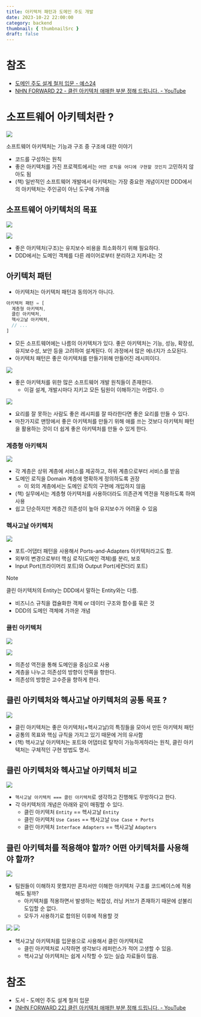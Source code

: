 ```yaml
---
title: 아키텍처 패턴과 도메인 주도 개발
date: 2023-10-22 22:00:00
category: backend
thumbnail: { thumbnailSrc }
draft: false
---
```



# 참조 
- [도메인 주도 설계 철저 입문 - 예스24](https://www.yes24.com/Product/Goods/93384475)
- [NHN FORWARD 22 - 클린 아키텍처 애매한 부분 정해 드립니다. - YouTube](https://www.youtube.com/watch?v=g6Tg6_qpIVc&ab_channel=NHNCloud)



# 소프트웨어 아키텍처란 ?  

![](https://i.imgur.com/UZEaLCQ.png)

소프트웨어 아키텍처는 기능과 구조 중 구조에 대한 이야기 
- 코드를 구성하는 원칙 
- 좋은 아키텍처를 가진 프로젝트에서는 `어떤 로직을 어디에 구현할 것인지` 고민하지 않아도 됨
- (책) 일반적인 소프트웨어 개발에서 아키텍처는 가장 중요한 개념이지만 DDD에서의 아키텍처는 주인공이 아닌 도구에 가까움 

## 소프트웨어 아키텍처의 목표 

![](https://i.imgur.com/3brlr1R.png)

![](https://i.imgur.com/FErkpQg.png)

- 좋은 아키텍처(구조)는 유지보수 비용을 최소화하기 위해 필요하다. 
- DDD에서는 도메인 객체를 다른 레이어로부터 분리하고 지켜내는 것 


## 아키텍처 패턴 

- 아키텍처는 아키텍처 패턴과 동의어가 아니다. 

```ts
아키텍처 패턴 = [
  계층형 아키텍처, 
  클린 아키텍처, 
  헥사고날 아키텍처,
  // ... 
] 
```
- 모든 소프트웨어에는 나름의 아키텍처가 있다. 좋은 아키텍처는 기능, 성능, 확장성, 유지보수성, 보안 등을 고려하여 설계된다. 이 과정에서 많은 에너지가 소모된다. 
- 아키텍처 패턴은 좋은 아키텍처를 만들기위해 만들어진 레시피이다. 


![](https://i.imgur.com/0UOuOdI.png)

- 좋은 아키텍처를 위한 많은 소프트웨어 개발 원칙들이 존재한다. 
  - 이걸 설계, 개발시마다 지키고 모든 팀원이 이해하기는 어렵다. 🙄

![](https://i.imgur.com/HTYontd.png)

- 요리를 잘 못하는 사람도 좋은 레시피를 잘 따라한다면 좋은 요리를 만들 수 있다.  
- 마찬가지로 맨땅에서 좋은 아키텍처를 만들기 위해 애를 쓰는 것보다 아키텍처 패턴을 활용하는 것이 더 쉽게 좋은 아키텍처를 만들 수 있게 한다. 


### 계층형 아키텍처 

![](https://i.imgur.com/M88ggTi.png)

- 각 계층은 상위 계층에 서비스를 제공하고, 하위 계층으로부터 서비스를 받음
- 도메인 로직을 Domain 계층에 명확하게 정의하도록 권장
  - 이 외의 계층에서는 도메인 로직의 구현에 개입하지 않음
- (책) 실무에서는 계층형 아키텍처를 사용하더라도 의존관계 역전을 적용하도록 하여 사용 
- 쉽고 단순하지만 계층간 의존성이 높아 유지보수가 어려울 수 있음 

### 헥사고날 아키텍처 

![](https://i.imgur.com/Syvvc9m.png)

- 포트-어댑터 패턴을 사용해서 Ports-and-Adapters 아키텍처라고도 함. 
- 외부의 변경으로부터 핵심 로직(도메인 객체)를 분리, 보호 
- Input Port(프라이머리 포트)와 Output Port(세컨더리 포트)

> [!note]
> 클린 아키텍처의 Entity는 DDD에서 말하는 Entity와는 다름.
> - 비즈니스 규칙을 캡슐화한 객체 or 데이터 구조와 함수를 묶은 것 
> - DDD의 도메인 객체에 가까운 개념 

### 클린 아키텍처 

![](https://i.imgur.com/fbRhy0s.png)

![](https://i.imgur.com/7EC6dc2.png)

- 의존성 역전을 통해 도메인을 중심으로 사용 
- 계층을 나누고 의존성의 방향이 안쪽을 향한다. 
- 의존성의 방향은 고수준을 향하게 한다. 





## 클린 아키텍처와 헥사고날 아키텍처의 공통 목표 ?

![](https://i.imgur.com/zFTSTk3.png)

- 클린 아키텍처는 좋은 아키텍처(+헥사고날)의 특징들을 모아서 만든 아키텍처 패턴 
- 공통의 목표와 핵심 규칙을 가지고 있기 때문에 거의 유사함 
- (책) 헥사고날 아키텍처는 포트와 어댑터로 탈착이 가능하게하라는 원칙, 클린 아키텍처는 구체적인 구현 방법도 명시. 

## 클린 아키텍처와 헥사고날 아키텍처 비교 

![](https://i.imgur.com/B6dJzGR.png)

- `헥사고날 아키텍처 === 클린 아키텍처`로 생각하고 진행해도 무방하다고 한다. 
- 각 아키텍처의 개념은 아래와 같이 매핑할 수 있다.
  - 클린 아키텍처 `Entity`             == 헥사고날 `Entity`
  - 클린 아키텍처 `Use Cases`          == 헥사고날 `Use Case + Ports`
  - 클린 아키텍처 `Interface Adapters` == 헥사고날 `Adapters`


## 클린 아키텍처를 적용해야 할까? 어떤 아키텍처를 사용해야 할까? 

![](https://i.imgur.com/IXhNnGS.png)

- 팀원들이 이해하지 못했지만 혼자서만 이해한 아키텍처 구조를 코드베이스에 적용해도 될까? 
  - 아키텍처를 적용하면서 발생하는 복잡성, 러닝 커브가 존재하기 때문에 섣불리 도입할 순 없다. 
  - 모두가 사용하기로 합의된 이후에 적용할 것 

![](https://i.imgur.com/0ThAfwR.png)
![](https://i.imgur.com/hRyGCfN.png)

- 헥사고날 아키텍처를 입문용으로 사용해서 클린 아키텍처로 
  - 클린 아키텍처로 시작하면 생각보다 레퍼런스가 적어 고생할 수 있음. 
  - 헥사고날 아키텍처는 쉽게 시작할 수 있는 실습 자료들이 많음. 




# 참조 
- 도서 - 도메인 주도 설계 철저 입문 
- [[NHN FORWARD 22] 클린 아키텍처 애매한 부분 정해 드립니다. - YouTube](https://www.youtube.com/watch?v=g6Tg6_qpIVc&ab_channel=NHNCloud)